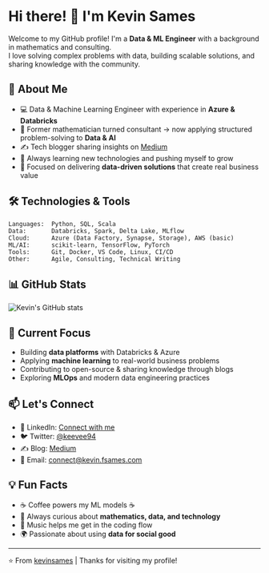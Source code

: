 # Hi there! 👋 I'm Kevin Sames

Welcome to my GitHub profile! I'm a **Data & ML Engineer** with a background in mathematics and consulting.  
I love solving complex problems with data, building scalable solutions, and sharing knowledge with the community.  

## 🚀 About Me

- 💻 Data & Machine Learning Engineer with experience in **Azure & Databricks**  
- 🧮 Former mathematician turned consultant → now applying structured problem-solving to **Data & AI**  
- ✍️ Tech blogger sharing insights on [Medium](https://medium.com/subscribe/@kevinsames)  
- 🌱 Always learning new technologies and pushing myself to grow  
- 🎯 Focused on delivering **data-driven solutions** that create real business value  

## 🛠️ Technologies & Tools

```text
Languages:  Python, SQL, Scala
Data:       Databricks, Spark, Delta Lake, MLflow
Cloud:      Azure (Data Factory, Synapse, Storage), AWS (basic)
ML/AI:      scikit-learn, TensorFlow, PyTorch
Tools:      Git, Docker, VS Code, Linux, CI/CD
Other:      Agile, Consulting, Technical Writing
```

## 📊 GitHub Stats

![Kevin's GitHub stats](https://github-readme-stats.vercel.app/api?username=kevinsames&show_icons=true&theme=dark)

## 🔭 Current Focus

- Building **data platforms** with Databricks & Azure  
- Applying **machine learning** to real-world business problems  
- Contributing to open-source & sharing knowledge through blogs  
- Exploring **MLOps** and modern data engineering practices  

## 📫 Let's Connect

- 💼 LinkedIn: [Connect with me](https://linkedin.com/in/kevin-sames)  
- 🐦 Twitter: [@keevee94](https://twitter.com/keevee94)  
- ✍️ Blog: [Medium](https://medium.com/subscribe/@kevinsames)  
- 📧 Email: [connect@kevin.fsames.com](mailto:connect@kevin.fsames.com)  

## 💡 Fun Facts

- ☕ Coffee powers my ML models ☕  
- 📖 Always curious about **mathematics, data, and technology**  
- 🎵 Music helps me get in the coding flow  
- 🌍 Passionate about using **data for social good**  

---

⭐️ From [kevinsames](https://github.com/kevinsames) | Thanks for visiting my profile!
